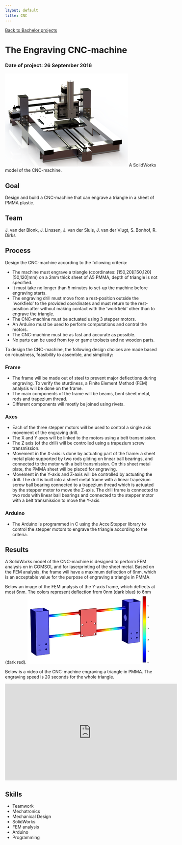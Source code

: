 ```yaml
---
layout: default
title: CNC
---
```


[Back to Bachelor projects](./bachelor.md)
# The Engraving CNC-machine
### Date of project: 26 September 2016
<img src="/assets/img/CNC-machine_geheel_eind.png" alt="cnc-machine" width="400"/>
A SolidWorks model of the CNC-machine.

## Goal
Design and build a CNC-machine that can engrave a triangle in a sheet of PMMA plastic.

## Team
J. van der Blonk,
J. Linssen,
J. van der Sluis,
J. van der Vlugt,
S. Bonhof, 
R. Dirks

## Process
Design the CNC-machine according to the following criteria:
* The machine must engrave a triangle (coordinates: \[150,20\]\[150,120\]\[50,120\]mm) on a 2mm thick sheet of A5 PMMA, depth of triangle is not specified. 
* It must take no longer than 5 minutes to set-up the machine before engraving starts.
* The engraving drill must move from a rest-position outside the 'workfield' to the provided coordinates and must return to the rest-position after without making contact with the 'workfield' other than to engrave the triangle.
* The CNC-machine must be actuated using 3 stepper motors.
* An Arduino must be used to perform computations and control the motors.
* The CNC-machine must be as fast and accurate as possible.
* No parts can be used from toy or game toolsets and no wooden parts.

To design the CNC-machine, the following design choices are made based on robustness, feasibility to assemble, and simplicity:
### Frame
* The frame will be made out of steel to prevent major deflections during engraving. To verify the sturdiness, a Finite Element Method (FEM) analysis will be done on the frame.
* The main components of the frame will be beams, bent sheet metal, rods and trapezium thread.
* Different components will mostly be joined using rivets.

### Axes
* Each of the three stepper motors will be used to control a single axis movement of the engraving drill.
* The X and Y axes will be linked to the motors using a belt transmission.
* The Z axis (of the drill) will be controlled using a trapezium screw transmission.
* Movement in the X-axis is done by actuating part of the frame: a sheet metal plate supported by two rods gliding on linear ball bearings, and connected to the motor with a belt transmission. On this sheet metal plate, the PMMA sheet will be placed for engraving.  
* Movement in the Y-axis and Z-axis will be controlled by actuating the drill. The drill is built into a sheet metal frame with a linear trapezium screw ball bearing connected to a trapezium thread which is actuated by the stepper motor to move the Z-axis. The drill frame is connected to two rods with linear ball bearings and connected to the stepper motor with a belt transmission to move the Y-axis. 

### Arduino
* The Arduino is programmed in C using the AccelStepper library to control the stepper motors to engrave the triangle according to the criteria.

## Results
A SolidWorks model of the CNC-machine is designed to perform FEM analysis on in COMSOL and for laserprinting of the sheet metal. Based on the FEM analysis, the frame will have a maximum deflection of 6nm, which is an acceptable value for the purpose of engraving a triangle in PMMA. 

Below an image of the FEM analysis of the Y-axis frame, which deflects at most 6nm. The colors represent deflection from 0nm (dark blue) to 6nm (dark red).
<img src="/assets/img/CNC-machine_comsol.png" alt="cnc-comsol" width="400"/>

Below is a video of the CNC-machine engraving a triangle in PMMA. The engraving speed is 20 seconds for the whole triangle.
<iframe width="560" height="315" src="https://www.youtube.com/embed/4YJb8-Kvrg8" title="YouTube video player" frameborder="0" allow="accelerometer; autoplay; clipboard-write; encrypted-media; gyroscope; picture-in-picture" allowfullscreen></iframe>

## Skills
* Teamwork
* Mechatronics
* Mechanical Design
* SolidWorks
* FEM analysis
* Arduino
* Programming
